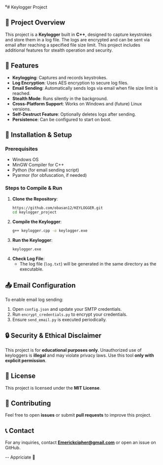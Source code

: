 ⁶# Keylogger Project

## 📌 Project Overview
This project is a **Keylogger** built in **C++**, designed to capture keystrokes and store them in a log file. The logs are encrypted and can be sent via email after reaching a specified file size limit. This project includes additional features for stealth operation and security.

## 🚀 Features
- **Keylogging**: Captures and records keystrokes.
- **Log Encryption**: Uses AES encryption to secure log files.
- **Email Sending**: Automatically sends logs via email when file size limit is reached.
- **Stealth Mode**: Runs silently in the background.
- **Cross-Platform Support**: Works on Windows and (future) Linux versions.
- **Self-Destruct Feature**: Optionally deletes logs after sending.
- **Persistence**: Can be configured to start on boot.

## 🔧 Installation & Setup
### Prerequisites
- Windows OS
- MinGW Compiler for C++
- Python (for email sending script)
- Pyarmor (for obfuscation, if needed)

### Steps to Compile & Run
1. **Clone the Repository**:
   ```sh
   https://github.com/obasan12/KEYLOGGER.git
   cd keylogger_project
   ```
2. **Compile the Keylogger**:
   ```sh
   g++ keylogger.cpp -o keylogger.exe
   ```
3. **Run the Keylogger**:
   ```sh
   keylogger.exe
   ```
4. **Check Log File**:
   - The log file (`log.txt`) will be generated in the same directory as the executable.

## 📤 Email Configuration
To enable email log sending:
1. Open `config.json` and update your SMTP credentials.
2. Run `encrypt_credentials.py` to encrypt your credentials.
3. Ensure `send_email.py` is executed periodically.

## 🔒 Security & Ethical Disclaimer
This project is for **educational purposes only**. Unauthorized use of keyloggers is **illegal** and may violate privacy laws. Use this tool **only with explicit permission**.

## 📜 License
This project is licensed under the **MIT License**.

## 🤝 Contributing
Feel free to open **issues** or submit **pull requests** to improve this project.

## 📞 Contact
For any inquiries, contact **Emerickcipher@gmail.com** or open an issue on GitHub.

--
Appriciate 
🫡
